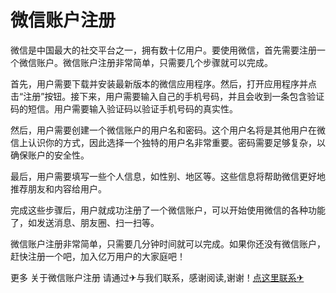 # 微信账户注册

微信是中国最大的社交平台之一，拥有数十亿用户。要使用微信，首先需要注册一个微信账户。微信账户注册非常简单，只需要几个步骤就可以完成。

首先，用户需要下载并安装最新版本的微信应用程序。然后，打开应用程序并点击“注册”按钮。接下来，用户需要输入自己的手机号码，并且会收到一条包含验证码的短信。用户需要输入验证码以验证手机号码的真实性。

然后，用户需要创建一个微信账户的用户名和密码。这个用户名将是其他用户在微信上认识你的方式，因此选择一个独特的用户名非常重要。密码需要足够复杂，以确保账户的安全性。

最后，用户需要填写一些个人信息，如性别、地区等。这些信息将帮助微信更好地推荐朋友和内容给用户。

完成这些步骤后，用户就成功注册了一个微信账户，可以开始使用微信的各种功能了，如发送消息、朋友圈、扫一扫等。

微信账户注册非常简单，只需要几分钟时间就可以完成。如果你还没有微信账户，赶快注册一个吧，加入亿万用户的大家庭吧！

更多 关于微信账户注册 请通过✈与我们联系，感谢阅读,谢谢！[点这里联系✈](https://b.k02.cc)